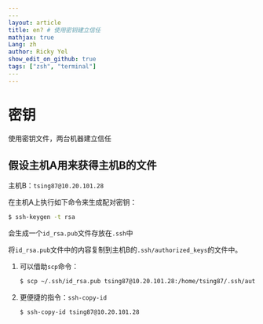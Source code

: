 ```yaml
---
​---
layout: article
title: en? # 使用密钥建立信任
mathjax: true
Lang: zh
author: Ricky Yel
show_edit_on_github: true
tags: ["zsh", "terminal"]
​---
---
```




# 密钥

使用密钥文件，两台机器建立信任

## 假设主机A用来获得主机B的文件

主机B：`tsing87@10.20.101.28`

在主机A上执行如下命令来生成配对密钥：

```bash
$ ssh-keygen -t rsa
```

会生成一个`id_rsa.pub`文件存放在`.ssh`中

将`id_rsa.pub`文件中的内容复制到主机B的`.ssh/authorized_keys`的文件中。

1. 可以借助`scp`命令：

   ```bash
   $ scp ~/.ssh/id_rsa.pub tsing87@10.20.101.28:/home/tsing87/.ssh/authorized_keys
   ```

2. 更便捷的指令：`ssh-copy-id`

   ```bash
   $ ssh-copy-id tsing87@10.20.101.28
   ```

   


